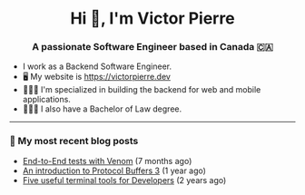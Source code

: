 <h1 align="center">Hi 👋, I'm Victor Pierre</h1>
<h3 align="center">A passionate Software Engineer based in Canada 🇨🇦</h3>

- I work as a Backend Software Engineer.
- 🖥 My website is https://victorpierre.dev
- 👨🏻‍💻 I'm specialized in building the backend for web and mobile applications.
- 👨🏻‍⚖️ I also have a Bachelor of Law degree.

---

### 📝 My most recent blog posts

- [End-to-End tests with Venom](https://victorpierre.dev/articles/e2e-tests-with-venom/) (7 months ago)
- [An introduction to Protocol Buffers 3](https://victorpierre.dev/articles/introduction-to-protobuf/) (1 year ago)
- [Five useful terminal tools for Developers](https://victorpierre.dev/articles/five-great-terminal-tools/) (2 years ago)

